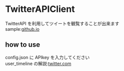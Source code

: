 # TwitterAPIClient

TwitterAPI を利用してツイートを観覧することが出来ます<br>
sample:[github.io](https://fa0311.github.io/TwitterAPIClient/sample/sample.html "github.io")

## how to use

config.json に APIkey を入力してください<br>
user_timeline の解説:[twitter.com](https://developer.twitter.com/en/docs/twitter-api/v1/tweets/timelines/api-reference/get-statuses-user_timeline "twitter.com")

